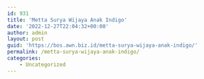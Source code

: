 ```yaml
---
id: 931
title: 'Metta Surya Wijaya Anak Indigo'
date: '2022-12-27T22:04:32+00:00'
author: admin
layout: post
guid: 'https://bos.awn.biz.id/metta-surya-wijaya-anak-indigo/'
permalink: /metta-surya-wijaya-anak-indigo/
categories:
    - Uncategorized
---
```


